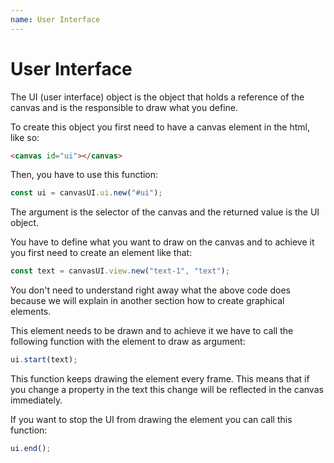 ```yaml
---
name: User Interface
---
```


# User Interface

The UI (user interface) object is the object that holds a reference of the canvas and is the responsible to draw what you define.

To create this object you first need to have a canvas element in the html, like so:

```html
<canvas id="ui"></canvas>
```

Then, you have to use this function:

```javascript
const ui = canvasUI.ui.new("#ui");
```

The argument is the selector of the canvas and the returned value is the UI object.

You have to define what you want to draw on the canvas and to achieve it you first need to create an element like that:

```javascript
const text = canvasUI.view.new("text-1", "text");
```

You don't need to understand right away what the above code does because we will explain in another section how to create graphical elements.

This element needs to be drawn and to achieve it we have to call the following function with the element to draw as argument:

```javascript
ui.start(text);
```

This function keeps drawing the element every frame. This means that if you change a property in the text this change will be reflected in the canvas immediately.

If you want to stop the UI from drawing the element you can call this function:

```javascript
ui.end();
```
